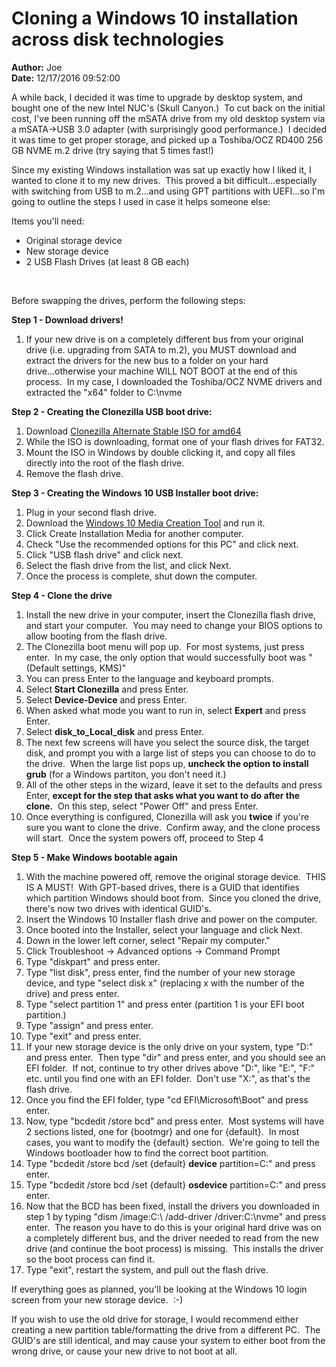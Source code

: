 # Cloning a Windows 10 installation across disk technologies

**Author:** Joe
<br/>**Date:** 12/17/2016 09:52:00

<p>A while back, I decided it was time to upgrade by desktop system, and bought one of the new Intel NUC's (Skull Canyon.) &nbsp;To cut back on the initial cost, I've been running off the mSATA drive from my old desktop system via a mSATA-&gt;USB 3.0 adapter&nbsp;(with surprisingly good performance.) &nbsp;I decided it was time to&nbsp;get proper storage, and picked up a Toshiba/OCZ RD400 256 GB NVME m.2 drive (try saying that 5 times fast!)</p>
<p>Since my existing Windows installation was sat up exactly how I liked it, I wanted to clone it to my new drives. &nbsp;This proved a bit difficult...especially with switching from USB to m.2...and using GPT partitions with UEFI...so I'm going to outline the steps I used in case it helps someone else:</p>
<p>Items you'll need:</p>
<ul>
<li>Original storage device</li>
<li>New storage device</li>
<li>2 USB Flash Drives (at least 8 GB each)</li>
</ul>
<p>&nbsp;</p>
<p>Before&nbsp;swapping the drives, perform the following steps:</p>
<p><strong>Step 1 - Download drivers!</strong></p>
<ol>
<li>If your new drive is on a completely different bus from your original drive (i.e. upgrading from SATA to m.2), you MUST download&nbsp;and extract the drivers for the new bus to a folder on your hard drive...otherwise your machine WILL NOT BOOT at the end of this process. &nbsp;In my case, I downloaded the Toshiba/OCZ NVME drivers and extracted the "x64" folder to C:\nvme</li>
</ol>
<p><strong>Step 2 - Creating the Clonezilla&nbsp;USB boot drive:</strong></p>
<ol>
<li>Download <a href="http://clonezilla.org/downloads/download.php?branch=alternative">Clonezilla Alternate Stable ISO for amd64</a></li>
<li>While the ISO is downloading, format one of your flash drives for FAT32.</li>
<li>Mount the ISO in Windows by double clicking it, and copy all files directly into the root of the flash drive.</li>
<li>Remove the flash drive.</li>
</ol>
<p><strong>Step 3 - Creating the Windows 10 USB Installer boot drive:</strong></p>
<ol>
<li>Plug in your second flash drive.</li>
<li>Download the <a href="https://www.microsoft.com/en-in/software-download/windows10">Windows 10&nbsp;Media Creation Tool</a>&nbsp;and run it.</li>
<li>Click Create Installation Media for another computer.</li>
<li>Check "Use the recommended options for this PC" and click next.</li>
<li>Click "USB flash drive"&nbsp;and click next.</li>
<li>Select the flash drive from the list, and click Next.</li>
<li>Once the process is complete, shut down the&nbsp;computer.</li>
</ol>
<p><strong>Step 4&nbsp;- Clone the drive</strong></p>
<ol>
<li>Install the new drive in your computer, insert the Clonezilla flash drive, and start your computer. &nbsp;You may need to change your BIOS options to allow booting from the flash drive.</li>
<li>The Clonezilla boot menu will pop up. &nbsp;For most systems, just press enter. &nbsp;In my case, the only option that would successfully boot was "(Default settings, KMS)"</li>
<li>You can press Enter to the language and keyboard prompts.</li>
<li>Select<strong> Start Clonezilla</strong> and press Enter.</li>
<li>Select <strong>Device-Device</strong> and press Enter.</li>
<li>When asked what mode you want to run in, select&nbsp;<strong>Expert</strong> and press Enter.</li>
<li>Select <strong>disk_to_Local_disk</strong> and press Enter.</li>
<li>The next few screens will have you select the source disk, the target disk, and prompt you with a large list of steps you can choose to do to the drive. &nbsp;When the large list pops up, <strong>uncheck the option to install grub</strong> (for a Windows partiton, you don't need it.)</li>
<li>All of the other steps in the wizard, leave it&nbsp;set to the defaults and press Enter,&nbsp;<strong>except for the step that asks what you want to do after the clone.</strong>&nbsp; On this step, select "Power Off" and press Enter.</li>
<li>Once everything is configured, Clonezilla will ask you <strong>twice</strong> if you're sure you want to clone the drive. &nbsp;Confirm away, and the clone process will start. &nbsp;Once the system powers off, proceed to Step 4</li>
</ol>
<p><strong>Step 5 - Make Windows bootable again</strong></p>
<ol>
<li>With the machine powered off, remove the original storage device. &nbsp;THIS IS A MUST! &nbsp;With GPT-based drives, there is a GUID that identifies which partition Windows should boot from. &nbsp;Since you cloned the drive, there's now two drives with identical GUID's.</li>
<li>Insert the Windows 10 Installer flash drive and power on the computer.</li>
<li>Once booted into the Installer, select your language and click Next.</li>
<li>Down in the lower left corner, select "Repair my computer."</li>
<li>Click&nbsp;Troubleshoot -&gt; Advanced options -&gt; Command Prompt</li>
<li>Type "diskpart" and press enter.</li>
<li>Type "list disk", press enter, find the number of your new storage device, and type "select disk x" (replacing x with the number of the drive) and press enter.</li>
<li>Type "select partition 1" and press enter (partition 1 is your EFI boot partition.)</li>
<li>Type "assign" and press enter.</li>
<li>Type "exit" and press enter.</li>
<li>If your new storage device is the only drive on your system, type "D:" and press enter. &nbsp;Then type "dir" and press enter, and you should see an EFI folder. &nbsp;If not, continue to try other drives above "D:", like "E:", "F:" etc. until you find one with an EFI folder. &nbsp;Don't use "X:", as that's the flash drive.</li>
<li>Once you find the EFI folder, type "cd EFI\Microsoft\Boot" and press enter.</li>
<li>Now, type "bcdedit /store bcd" and press enter. &nbsp;Most systems will have 2 sections listed, one for {bootmgr} and one for {default}. &nbsp;In most cases, you want to modify the {default} section. &nbsp;We're going to tell the Windows bootloader how to find the correct boot partition.</li>
<li>Type "bcdedit /store bcd /set {default} <strong>device</strong> partition=C:" and press enter.</li>
<li>Type "bcdedit /store bcd /set {default} <strong>osdevice</strong> partition=C:" and press enter.</li>
<li>Now that the BCD has been fixed, install the drivers you downloaded in step 1 by typing&nbsp;"dism /image:C:\ /add-driver /driver:C:\nvme" and press enter. &nbsp;The reason you have to do this is&nbsp;your original hard drive was on a completely different bus, and the driver needed to read from the new drive (and continue the boot process) is missing. &nbsp;This installs the driver so the boot process can find it.</li>
<li>Type "exit", restart the system, and pull out the flash drive.</li>
</ol>
<p>If everything goes as planned, you'll be looking at&nbsp;the Windows 10 login screen from your new storage device. &nbsp;:-)</p>
<p>If you wish to use the old drive for storage, I would recommend&nbsp;either creating a new partition table/formatting the drive from a different PC. &nbsp;The GUID's are still identical, and may cause your system to either boot from the wrong drive, or cause your new drive to not boot at all.</p>
